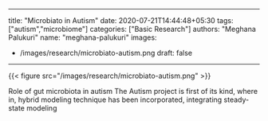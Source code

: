 

---
title: "Microbiato in Autism"
date: 2020-07-21T14:44:48+05:30
tags: ["autism","microbiome"]
categories: ["Basic Research"]
authors: "Meghana Palukuri"
name: "meghana-palukuri"
images:
  - /images/research/microbiato-autism.png
draft: false
---

{{< figure src="/images/research/microbiato-autism.png" >}}

Role of gut microbiota in autism
The Autism project is first of its kind, where in, hybrid modeling technique has been incorporated, integrating steady-state modeling